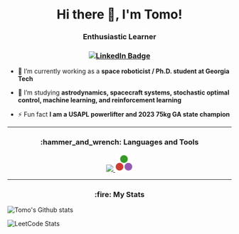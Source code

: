 <!--
**astomodynamics/astomodynamics** is a ✨ _special_ ✨ repository because its `README.md` (this file) appears on your GitHub profile.

Here are some ideas to get you started:

- 🔭 I’m currently working on ...
- 🌱 I’m currently learning ...
- 👯 I’m looking to collaborate on ...
- 🤔 I’m looking for help with ...
- 💬 Ask me about ...
- 📫 How to reach me: ...

- ⚡ Fun fact: ...
-->

<h1 align="center">Hi there 👋, I'm Tomo! </h1>
<h3 align="center">Enthusiastic Learner</h3>
<h3 align="center">
  <div id="badges">
    <a href="https://www.linkedin.com/in/tomohiro-sasaki/">
      <img src="https://img.shields.io/badge/LinkedIn-blue?style=for-the-badge&logo=linkedin&logoColor=white" alt="LinkedIn Badge"/>
    </a>
  </div>
</h3>

<!-- <p align="left"> <a href="https://github.com/ryo-ma/github-profile-trophy"><img src="https://github-profile-trophy.vercel.app/?username=astomodynamics" alt="astomodynamics" /></a> </p> -->

- 🔭 I’m currently working as a **space roboticist / Ph.D. student at Georgia Tech**

- 🌱 I’m studying **astrodynamics, spacecraft systems, stochastic optimal control, machine learning, and reinforcement learning**

- ⚡ Fun fact **I am a USAPL powerlifter and 2023 75kg GA state champion**

---
<h3 align="center">:hammer_and_wrench: Languages and Tools</h3>

<p align="center">
  <a href="https://skillicons.dev">
    <img src="https://skillicons.dev/icons?i=anaconda,bash,cpp,cmake,docker,git,github,latex,linux,matlab,py,pytorch,ros,vscode" /><a href="https://julialang.org/" target="_blank" rel="noreferrer"> <img src="https://github.com/JuliaLang/julia-logo-graphics/blob/master/images/julia-dots.svg" alt="git" width="40" height="40"/> </a> 
</p>

</p>

<!--<p><img align="center" src="https://github-readme-stats.vercel.app/api/top-langs?username=astomodynamics&show_icons=true&locale=en&layout=compact" alt="astomodynamics" /></p> -->
---
<h3 align="center">:fire: My Stats</h3>

![Tomo's Github stats](https://github-readme-stats.vercel.app/api?username=astomodynamics&show_icons=true)

![LeetCode Stats](https://leetcode.card.workers.dev/astomodynamics?theme=auto&font=baloo&extension=null)

<!-- <p><img align="center" src="https://github-readme-streak-stats.herokuapp.com/?user=astomodynamics&" alt="astomodynamics" /></p> -->

